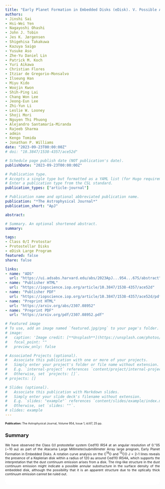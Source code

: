 ```yaml
---
title: "Early Planet Formation in Embedded Disks (eDisk). V. Possible Annular Substructure in a Circumstellar Disk in the Ced110 IRS4 System"
authors:
- Jinshi Sai
- Hsi-Wei Yen
- Nagayoshi Ohashi
- John J. Tobin
- Jes K. Jørgensen
- Shigehisa Takakuwa
- Kazuya Saigo
- Yusuke Aso
- Zhe-Yu Daniel Lin
- Patrick M. Koch
- Yuri Aikawa
- Christian Flores
- Itziar de Gregorio-Monsalvo
- Ilseung Han
- Miyu Kido
- Woojin Kwon
- Shih-Ping Lai
- Chang Won Lee
- Jeong-Eun Lee
- Zhi-Yun Li
- Leslie W. Looney
- Shoji Mori
- Nguyen Thi Phuong
- Alejandro Santamaría-Miranda
- Rajeeb Sharma
- admin
- Kengo Tomida 
- Jonathan P. Williams
date: "2023-09-23T00:00:00Z"
# doi: "10.3847/1538-4357/ace52d"

# Schedule page publish date (NOT publication's date).
publishDate: "2023-09-23T00:00:00Z"

# Publication type.
# Accepts a single type but formatted as a YAML list (for Hugo requirements).
# Enter a publication type from the CSL standard.
publication_types: ["article-journal"]

# Publication name and optional abbreviated publication name.
publication: "*The Astrophysical Journal*"
publication_short: "ApJ"

abstract: 

# Summary. An optional shortened abstract.
summary: 

tags:
- Class 0/I Protostar
- Protostellar Disks
- eDisk Large Program
featured: false
share: false

links:
- name: "ADS"
  url: "https://ui.adsabs.harvard.edu/abs/2023ApJ...954...67S/abstract"
- name: "Publisher HTML"
  url: "https://iopscience.iop.org/article/10.3847/1538-4357/ace52d"
- name: "Publisher PDF"
  url: "https://iopscience.iop.org/article/10.3847/1538-4357/ace52d/pdf"
- name: "Preprint HTML"
  url: "https://arxiv.org/abs/2307.08952"
- name: "Preprint PDF"
  url: "https://arxiv.org/pdf/2307.08952.pdf"

# Featured image
# To use, add an image named `featured.jpg/png` to your page's folder. 
# image:
#   caption: 'Image credit: [**Unsplash**](https://unsplash.com/photos/jdD8gXaTZsc)'
#   focal_point: ""
#   preview_only: false

# Associated Projects (optional).
#   Associate this publication with one or more of your projects.
#   Simply enter your project's folder or file name without extension.
#   E.g. `internal-project` references `content/project/internal-project/index.md`.
#   Otherwise, set `projects: []`.
# projects: []

# Slides (optional).
#   Associate this publication with Markdown slides.
#   Simply enter your slide deck's filename without extension.
#   E.g. `slides: "example"` references `content/slides/example/index.md`.
#   Otherwise, set `slides: ""`.
# slides: example
---
```


<!-- Add the publication's **full text** or **supplementary notes** here. You can use rich formatting such as including [code, math, and images](https://docs.hugoblox.com/content/writing-markdown-latex/). -->
<span style="font-size:0.65em;">
<strong>Publication:</strong> The Astrophysical Journal, Volume 954, Issue 1, id.67, 25 pp.
</span>

### Summary
<span style="font-size:0.75em; text-align:justify; text-justify:inter-word; display:block">
We have observed the Class 0/I protostellar system Ced110 IRS4 at an angular resolution of 0.″05 (∼10 au) as part of the Atacama Large Millimeter/submillimeter Array large program, Early Planet Formation in Embedded Disks. A rotation curve analysis on the C<sup>18</sup>O and <sup>13</sup>CO J = 2–1 lines reveals the presence of a Keplerian disk within a radius of 120 au around Ced110 IRS4A, which supports the interpretation that the dust continuum emission arises from a disk. The ring-like structure in the dust continuum emission might indicate a possible annular substructure in the surface density of the embedded disk, although the possibility that it is an apparent structure due to the optically thick continuum emission cannot be ruled out.
</span>

<html>
  <style>
    section {
        background: white;
        color: black;
        border-radius: 1em;
        padding: 1em;
        left: 50% }
    #inner {
        display: inline-block;
        display: flex;
        align-items: center;
        justify-content: center }
  </style>
  <section>
    <div id="inner">
      <script type='text/javascript' src='https://d1bxh8uas1mnw7.cloudfront.net/assets/embed.js'></script>
        <span style="float:center"; 
          class="__dimensions_badge_embed__" 
          data-doi="10.3847/1538-4357/ace52d"
          data-hide-zero-citations="false" 
          data-legend="always">
        </span>
      <script async src="https://badge.dimensions.ai/badge.js" charset="utf-8"></script>
    </div>
  </section>
